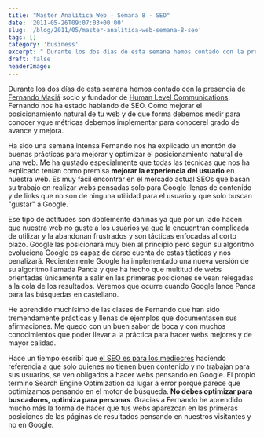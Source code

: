 ```yaml
---
title: "Master Analítica Web - Semana 8 - SEO"
date: '2011-05-26T09:07:03+00:00'
slug: '/blog/2011/05/master-analitica-web-semana-8-seo'
tags: []
category: 'business'
excerpt: " Durante los dos días de esta semana hemos contado con la presencia de [Fernando Maciá]("
draft: false
headerImage:
---
```

 Durante los dos días de esta semana hemos contado con la presencia de [Fernando Maciá](http://static.squarespace.com/static/5303797ae4b0c6ad9e43f072/5303ce80e4b0400995a883d6/5303cf35e4b0400995a88b0c/1392758581676/?format=original) socio y fundador de [Human Level Communications](http://www.humanlevel.com/hlc/equipo/fernando-macia.html). Fernando nos ha estado hablando de SEO. Como mejorar el posicionamiento natural de tu web y de que forma debemos medir para conocer yque métricas debemos implementar para conocerel grado de avance y mejora.

Ha sido una semana intensa Fernando nos ha explicado un montón de buenas prácticas para mejorar y optimizar el posicionamiento natural de una web. Me ha gustado especialmente que todas las técnicas que nos ha explicado tenían como premisa **mejorar la experiencia del usuario** en nuestra web. Es muy fácil encontrar en el mercado actual SEOs que basan su trabajo en realizar webs pensadas solo para Google llenas de contenido y de links que no son de ninguna utilidad para el usuario y que solo buscan "gustar" a Google.

Ese tipo de actitudes son doblemente dañinas ya que por un lado hacen que nuestra web no guste a los usuarios ya que la encuentran complicada de utilizar y la abandonan frustrados y son tácticas enfocadas al corto plazo. Google las posicionará muy bien al principio pero según su algoritmo evoluciona Google es capaz de darse cuenta de estas tácticas y nos penalizará. Recientemente Google ha implementado una nueva versión de su algoritmo llamada Panda y que ha hecho que multitud de webs orientadas únicamente a salir en las primeras posiciones se vean relegadas a la cola de los resultados. Veremos que ocurre cuando Google lance Panda para las búsquedas en castellano.

He aprendido muchísimo de las clases de Fernando que han sido tremendamente prácticas y llenas de ejemplos que documentasen sus afirmaciones. Me quedo con un buen sabor de boca y con muchos conocimientos que poder llevar a la práctica para hacer webs mejores y de mayor calidad.

Hace un tiempo escribí que [el SEO es para los mediocres](http://static.squarespace.com/static/5303797ae4b0c6ad9e43f072/5303ce80e4b0400995a883d6/5303cf3be4b0400995a88b4a/1392758587588/el-seo-es-para-los-mediocres?format=original) haciendo referencia a que solo quienes no tienen buen contenido y no trabajan para sus usuarios, se ven obligados a hacer webs pensando en Google. El propio término Search Engine Optimization da lugar a error porque parece que optimizamos pensando en el motor de búsqueda.  **No debes optimizar para buscadores, optimiza para personas**. Gracias a Fernando he aprendido mucho más la forma de hacer que tus webs aparezcan en las primeras posiciones de las páginas de resultados pensando en nuestros visitantes y no en Google.

